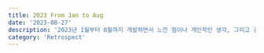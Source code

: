 ```yaml
---
title: 2023 From Jan to Aug
date: '2023-08-27'
description: '2023년 1월부터 8월까지 개발하면서 느낀 점이나 개인적인 생각, 그리고 경험들을 정리하였습니다.'
category: 'Retrospect'
---
```

